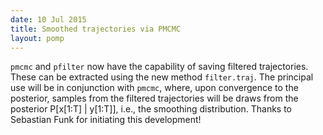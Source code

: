 ```yaml
---
date: 10 Jul 2015
title: Smoothed trajectories via PMCMC
layout: pomp
---
```


`pmcmc` and `pfilter` now have the capability of saving filtered trajectories.  These can be extracted using the new method `filter.traj`.
The principal use will be in conjunction with `pmcmc`, where, upon convergence to the posterior, samples from the filtered trajectories will be draws from the posterior P[x[1:T] | y[1:T]], i.e., the smoothing distribution.
Thanks to Sebastian Funk for initiating this development!
